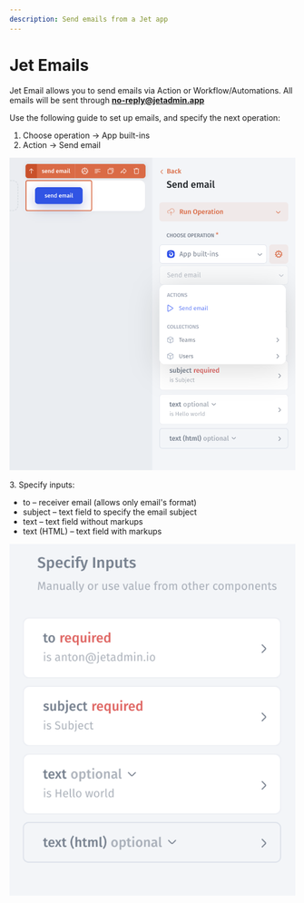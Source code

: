 ```yaml
---
description: Send emails from a Jet app
---
```


# Jet Emails

Jet Email allows you to send emails via Action or Workflow/Automations. All emails will be sent through **no-reply@jetadmin.app**

Use the following guide to set up emails, and specify the next operation:

1. Choose operation -> App built-ins
2. Action -> Send email

****![](<../../.gitbook/assets/image (1) (2).png>)****

3\. Specify inputs:

* to – receiver email (allows only email's format)
* subject – text field to specify the email subject
* text – text field without markups
* text (HTML) – text field with markups

![](<../../.gitbook/assets/image (8).png>)
